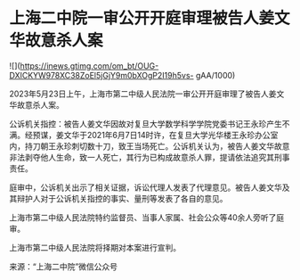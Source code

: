 # 上海二中院一审公开开庭审理被告人姜文华故意杀人案

![](https://inews.gtimg.com/om_bt/OUG-DXICKYW978XC38ZoEl5jGjY9m0bXOgP2I19h5vs-
gAA/1000)

2023年5月23日上午，上海市第二中级人民法院一审公开开庭审理了被告人姜文华故意杀人案。

公诉机关指控：被告人姜文华因故对复旦大学数学科学学院党委书记王永珍产生不满。经预谋，姜文华于2021年6月7日14时许，在复旦大学光华楼王永珍办公室内，持刀朝王永珍刺切数十刀，致王当场死亡。公诉机关认为，被告人姜文华故意非法剥夺他人生命，致一人死亡，其行为已构成故意杀人罪，提请依法追究其刑事责任。

庭审中，公诉机关出示了相关证据，诉讼代理人发表了代理意见。被告人姜文华及其辩护人对于公诉机关指控的事实、量刑等发表了各自的意见。

上海市第二中级人民法院特约监督员、当事人家属、社会公众等40余人旁听了庭审。

上海市第二中级人民法院将择期对本案进行宣判。

来源：“上海二中院”微信公众号

